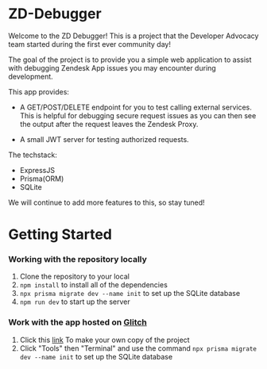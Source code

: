 # ZD-Debugger

Welcome to the ZD Debugger! This is a project that the Developer Advocacy team started during the first ever community day! 

The goal of the project is to provide you a simple web application to assist with debugging Zendesk App issues you may encounter during development. 

This app provides: 

* A GET/POST/DELETE endpoint for you to test calling external services. This is helpful for debugging secure request issues as you can then see the output after the request leaves the Zendesk Proxy.

* A small JWT server for testing authorized requests.

The techstack:

* ExpressJS
* Prisma(ORM)
* SQLite

We will continue to add more features to this, so stay tuned!

# Getting Started

### Working with the repository locally 

1. Clone the repository to your local
2. `npm install` to install all of the dependencies
3. `npx prisma migrate dev --name init` to set up the SQLite database
4. `npm run dev` to start up the server

### Work with the app hosted on [Glitch](https://glitch.com)
1. Click this [link]() To make your own copy of the project
2. Click "Tools" then "Terminal" and use the command `npx prisma migrate dev --name init` to set up the SQLite database